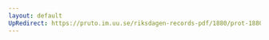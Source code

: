```yaml
---
layout: default
UpRedirect: https://pruto.im.uu.se/riksdagen-records-pdf/1880/prot-1880--fk--036.pdf
---
```

